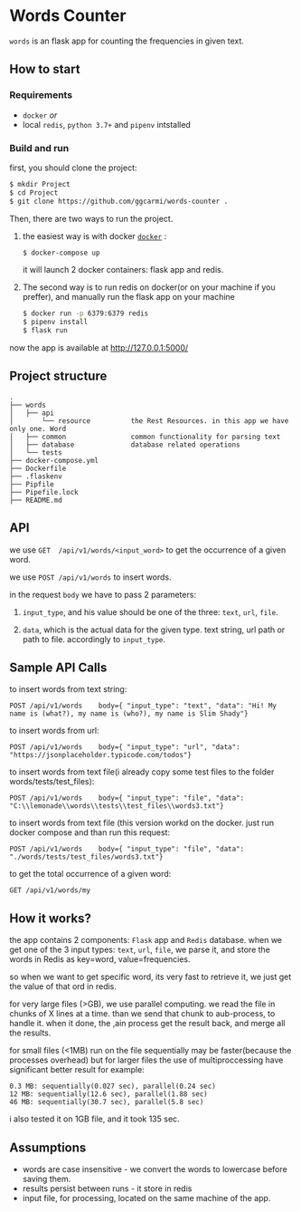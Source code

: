 # Words Counter

`words` is an flask app for counting the frequencies in given text. 


## How to start 


### Requirements 
- `docker`
*or*
- local `redis`, `python 3.7+` and `pipenv` intstalled

### Build and run
first, you should clone the project:
```sh
$ mkdir Project
$ cd Project
$ git clone https://github.com/ggcarmi/words-counter .
```

Then, there are two ways to run the project. 

1. the easiest way is with docker [`docker`](https://www.docker.com/products/docker-desktop) :

    ``` sh 
    $ docker-compose up 
    ```

    it will launch 2 docker containers: flask app and redis.
    
2. The second way is to run redis on docker(or on your machine if you preffer), 
    and manually run the flask app on your machine

    ```sh
    $ docker run -p 6379:6379 redis
    $ pipenv install
    $ flask run
    ```

now the app is available at http://127.0.0.1:5000/


## Project structure

    .
    ├── words                       
    │   ├── api
    │       └── resource          the Rest Resources. in this app we have only one. Word
    │   ├── common                common functionality for parsing text
    │   ├── database              database related operations
    │   └── tests
    ├── docker-compose.yml
    ├── Dockerfile
    ├── .flaskenv
    ├── Pipfile
    ├── Pipefile.lock
    ├── README.md
    
## API

we use `GET  /api/v1/words/<input_word>` to get the occurrence of a given word.

we use `POST /api/v1/words` to insert words.

in the request `body` we have to pass 2 parameters:
   
  1. `input_type`, and his value should be one of the three: `text`, `url`, `file`.
   
  2. `data`, which is the actual data for the given type. text string, url path or path to file. accordingly to `input_type`.
    
    
    
## Sample API Calls


to insert words from text string:

``` POST /api/v1/words    body={ "input_type": "text", "data": "Hi! My name is (what?), my name is (who?), my name is Slim Shady"} ```


to insert words from url:

``` POST /api/v1/words    body={ "input_type": "url", "data": "https://jsonplaceholder.typicode.com/todos"} ```


to insert words from text file(i already copy some test files to the folder words/tests/test_files):

``` POST /api/v1/words    body={ "input_type": "file", "data": "C:\\lemonade\\words\\tests\\test_files\\words3.txt"} ```


to insert words from text file (this version workd on the docker. just run docker compose and than run this request:

``` POST /api/v1/words    body={ "input_type": "file", "data": "./words/tests/test_files/words3.txt"} ```


to get the total occurrence of a given word:

``` GET /api/v1/words/my ```



## How it works?

the app contains 2 components: `Flask` app and `Redis` database.
when we get one of the 3 input types: `text`, `url`, `file`,
we parse it, and store the words in Redis as key=word, value=frequencies.

so when we want to get specific word, its very fast to retrieve it,
we just get the value of that ord in redis.

for very large files (>GB), we use parallel computing. 
we read the file in chunks of X lines at a time.
than we send that chunk to aub-process, to handle it.
when it done, the ,ain process get the result back,
and merge all the results.

for small files (<1MB) run on the file sequentially may be faster(because the processes overhead)
but for larger files the use of multiproccessing have significant better result
for example:
```
0.3 MB: sequentially(0.027 sec), parallel(0.24 sec)
12 MB: sequentially(12.6 sec), parallel(1.88 sec)
46 MB: sequentially(30.7 sec), parallel(5.8 sec)
```
i also tested it on 1GB file, and it took 135 sec.

## Assumptions
- words are case insensitive - we convert the words to lowercase before saving them.
- results persist between runs - it store in redis
- input file, for processing, located on the same machine of the app.